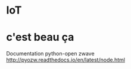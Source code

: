 # IoT
# c'est beau ça

Documentation python-open zwave
http://pyozw.readthedocs.io/en/latest/node.html